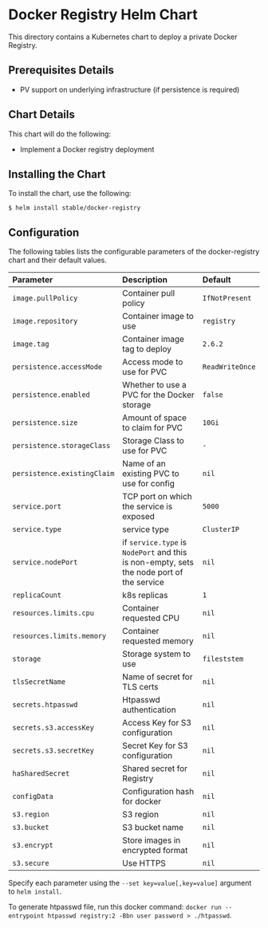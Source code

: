 # Docker Registry Helm Chart

This directory contains a Kubernetes chart to deploy a private Docker Registry.

## Prerequisites Details

* PV support on underlying infrastructure (if persistence is required)

## Chart Details

This chart will do the following:

* Implement a Docker registry deployment

## Installing the Chart

To install the chart, use the following:

```console
$ helm install stable/docker-registry
```

## Configuration

The following tables lists the configurable parameters of the docker-registry chart and
their default values.

| Parameter                   | Description                                                                              | Default         |
|:----------------------------|:-----------------------------------------------------------------------------------------|:----------------|
| `image.pullPolicy`          | Container pull policy                                                                    | `IfNotPresent`  |
| `image.repository`          | Container image to use                                                                   | `registry`      |
| `image.tag`                 | Container image tag to deploy                                                            | `2.6.2`         |
| `persistence.accessMode`    | Access mode to use for PVC                                                               | `ReadWriteOnce` |
| `persistence.enabled`       | Whether to use a PVC for the Docker storage                                              | `false`         |
| `persistence.size`          | Amount of space to claim for PVC                                                         | `10Gi`          |
| `persistence.storageClass`  | Storage Class to use for PVC                                                             | `-`             |
| `persistence.existingClaim` | Name of an existing PVC to use for config                                                | `nil`           |
| `service.port`              | TCP port on which the service is exposed                                                 | `5000`          |
| `service.type`              | service type                                                                             | `ClusterIP`     |
| `service.nodePort`          | if `service.type` is `NodePort` and this is non-empty, sets the node port of the service | `nil`           |
| `replicaCount`              | k8s replicas                                                                             | `1`             |
| `resources.limits.cpu`      | Container requested CPU                                                                  | `nil`           |
| `resources.limits.memory`   | Container requested memory                                                               | `nil`           |
| `storage`                   | Storage system to use                                                                    | `fileststem`    |
| `tlsSecretName`             | Name of secret for TLS certs                                                             | `nil`           |
| `secrets.htpasswd`          | Htpasswd authentication                                                                  | `nil`           |
| `secrets.s3.accessKey`      | Access Key for S3 configuration                                                          | `nil`           |
| `secrets.s3.secretKey`      | Secret Key for S3 configuration                                                          | `nil`           |
| `haSharedSecret`            | Shared secret for Registry                                                               | `nil`           |
| `configData`                | Configuration hash for docker                                                            | `nil`           |
| `s3.region`                 | S3 region                                                                                | `nil`           |
| `s3.bucket`                 | S3 bucket name                                                                           | `nil`           |
| `s3.encrypt`                | Store images in encrypted format                                                         | `nil`           |
| `s3.secure`                 | Use HTTPS                                                                                | `nil`           |

Specify each parameter using the `--set key=value[,key=value]` argument to
`helm install`.

To generate htpasswd file, run this docker command:
`docker run --entrypoint htpasswd registry:2 -Bbn user password > ./htpasswd`.
